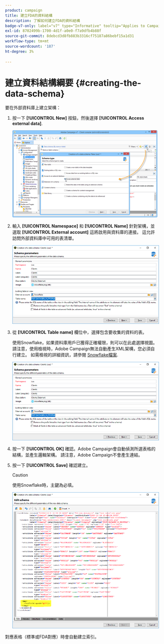 ```yaml
---
product: campaign
title: 建立FDA的資料結構
description: 了解如何建立FDA的資料結構
badge-v7-only: label="v7" type="Informative" tooltip="Applies to Campaign Classic v7 only"
exl-id: 8702499b-1700-4d1f-a0e0-f7a9dfb4b88f
source-git-commit: 8debcd3d8fb883b3316cf75187a86bebf15a1d31
workflow-type: tm+mt
source-wordcount: '187'
ht-degree: 3%

---
```


# 建立資料結構綱要 {#creating-the-data-schema}



要在外部資料庫上建立架構：

1. 按一下 **[!UICONTROL New]** 按鈕，然後選擇 **[!UICONTROL Access external data]**.

   ![](assets/wf_new_schema_fda.png)

1. 輸入 **[!UICONTROL Namespace]** 和  **[!UICONTROL Name]** 針對架構，並選取 **[!UICONTROL External account]** 這將啟用與資料庫的連接。 這允許訪問外部資料庫中可用的表清單。

   ![](assets/wf_new_schema_select_table_fda.png)

1. 從 **[!UICONTROL Table name]** 欄位中，選擇包含要收集的資料的表。

   使用Snowflake，如果資料庫用戶已獲得正確權限，則可以在此處選擇視圖。 請注意，使用檢視時，Adobe Campaign無法自動產生XML架構，您必須自行建立。 如需檢視的詳細資訊，請參閱 [Snowflake檔案](https://docs.snowflake.com/en/user-guide/views-introduction.html).

   ![](assets/wf_new_schema_select_table_fda.png)

1. 按一下 **[!UICONTROL OK]** 確認。Adobe Campaign會自動偵測所選表格的結構，並產生邏輯架構。 請注意，Adobe Campaign不會產生連結。

1. 按一下 **[!UICONTROL Save]** 確認建立。

   >[!CAUTION]
   >
   >使用Snowflake時，主鍵為必填。

   ![](assets/wf_new_schema_generate_fda.png)

對應表格（標準或FDA對應）時會自動建立索引。
